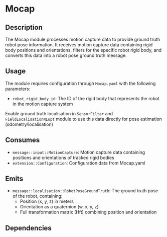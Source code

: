 # Mocap

## Description
The Mocap module processes motion capture data to provide ground truth robot pose information. It receives motion capture data containing rigid body positions and orientations, filters for the specific robot rigid body, and converts this data into a robot pose ground truth message.

## Usage
The module requires configuration through `Mocap.yaml` with the following parameters:
- `robot_rigid_body_id`: The ID of the rigid body that represents the robot in the motion capture system

Enable ground truth localisation in `SensorFilter` and `FieldLocalisationNLopt` module to use this data directly for pose estimation (odometry/localisation)

## Consumes
- `message::input::MotionCapture`: Motion capture data containing positions and orientations of tracked rigid bodies
- `extension::Configuration`: Configuration data from Mocap.yaml

## Emits
- `message::localisation::RobotPoseGroundTruth`: The ground truth pose of the robot, containing:
  - Position (x, y, z) in meters
  - Orientation as a quaternion (w, x, y, z)
  - Full transformation matrix (Hft) combining position and orientation

## Dependencies

